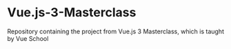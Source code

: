 # Vue.js-3-Masterclass
Repository containing the project from Vue.js 3 Masterclass, which is taught by Vue School
